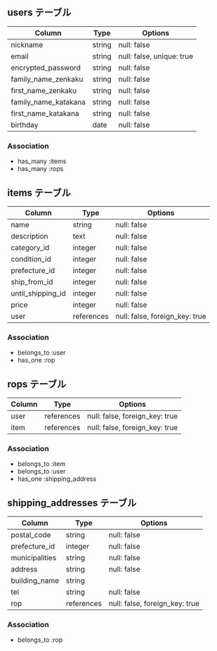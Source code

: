 ## users テーブル

| Column               | Type   | Options                   |
|----------------------|--------|---------------------------|
| nickname             | string | null: false               |
| email                | string | null: false, unique: true |
| encrypted_password   | string | null: false               |
| family_name_zenkaku  | string | null: false               |
| first_name_zenkaku   | string | null: false               |
| family_name_katakana | string | null: false               |
| first_name_katakana  | string | null: false               |
| birthday             | date   | null: false               |

### Association

- has_many :items
- has_many :rops


## items テーブル

| Column            | Type       | Options                        |
|-------------------|------------|--------------------------------|
| name              | string     | null: false                    |
| description       | text       | null: false                    |
| category_id       | integer    | null: false                    |
| condition_id      | integer    | null: false                    |
| prefecture_id     | integer    | null: false                    |
| ship_from_id      | integer    | null: false                    |
| until_shipping_id | integer    | null: false                    |
| price             | integer    | null: false                    |
| user              | references | null: false, foreign_key: true |

### Association

- belongs_to :user
- has_one    :rop


## rops テーブル

| Column | Type       | Options                        |
|--------|------------|--------------------------------|
| user   | references | null: false, foreign_key: true |
| item   | references | null: false, foreign_key: true |

### Association

- belongs_to :item
- belongs_to :user
- has_one :shipping_address


## shipping_addresses テーブル

| Column         | Type       | Options                        |
|----------------|------------|--------------------------------|
| postal_code    | string     | null: false                    |
| prefecture_id  | integer    | null: false                    |
| municipalities | string     | null: false                    |
| address        | string     | null: false                    |
| building_name  | string     |                                |
| tel            | string     | null: false                    |
| rop            | references | null: false, foreign_key: true |

### Association

- belongs_to :rop